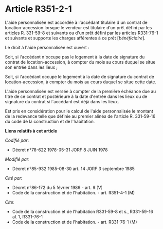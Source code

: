 # Article R351-2-1

L'aide personnalisée est accordée à l'accédant titulaire d'un contrat de location-accession lorsque le vendeur est titulaire
d'un prêt défini par les articles R. 331-59-8 et suivants ou d'un prêt défini par les articles R331-76-1 et suivants et
supporte les charges afférentes à ce prêt [*bénéficiaire*].

Le droit à l'aide personnalisée est ouvert :

Soit, si l'accédant n'occupe pas le logement à la date de signature du contrat de location-accession, à compter du mois au
cours duquel se situe son entrée dans les lieux ;

Soit, si l'accédant occupe le logement à la date de signature du contrat de location-accession, à compter du mois au cours
duquel se situe cette date.

L'aide personnalisée est versée à compter de la première échéance due au titre de ce contrat et postérieure à la date
d'entrée dans les lieux ou de signature du contrat si l'accédant est déjà dans les lieux.

Est pris en considération pour le calcul de l'aide personnalisée le montant de la redevance telle que définie au premier
alinéa de l'article R. 331-59-16 du code de la construction et de l'habitation.

**Liens relatifs à cet article**

_Codifié par_:

  - Décret n°78-622 1978-05-31 JORF 8 JUIN 1978

_Modifié par_:

  - Décret n°85-932 1985-08-30 art. 14 JORF 3 septembre 1985

_Cité par_:

  - Décret n°86-172 du 5 février 1986 - art. 6 (V)
  - Code de la construction et de l'habitation. - art. R351-4-1 (M)

_Cite_:

  - Code de la construction et de l'habitation R331-59-8 et s., R331-59-16 al. 1, R331-76-1
  - Code de la construction et de l'habitation. - art. R331-76-1 (M)
